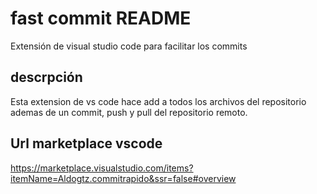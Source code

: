 # fast commit README

Extensión de visual studio code para facilitar los commits 

## descrpción

Esta extension de vs code hace add a todos los archivos del repositorio ademas de un commit, push y pull del repositorio remoto.

## Url marketplace vscode
https://marketplace.visualstudio.com/items?itemName=Aldogtz.commitrapido&ssr=false#overview
